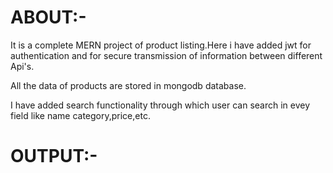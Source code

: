 # ABOUT:-
  
  It is a complete MERN project of product listing.Here i have added jwt for authentication and for secure transmission of information between different Api's.
  
  All the data of products are stored in mongodb database.

  I have added search functionality through which user can search in evey field like name category,price,etc.

# OUTPUT:-